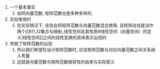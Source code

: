 1. 一个基本事实
	1. 如同向量范数, 矩阵范数也是多种多样的.
2. 实际使用时
	1. 在实际情况下, 往往会将矩阵范数与向量范数混合使用, 且矩阵往往是当作两个[[B11_12集合与映射_线性空间及其性质#线性空间（向量空间）的定义|线性空间]]之间的线性变换的具体表示出现的
3. 导致了矩阵范数的出现
	1. 所以我们希望在设计矩阵范数时, 应该矩阵范数与对应向量范数之间关系纳入考量
	2. 这就是向量范数与矩阵范数相容性的由来与实际意义 
